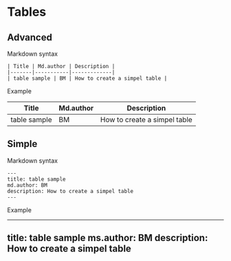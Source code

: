 # Tables


## Advanced 

Markdown syntax
```
| Title | Md.author | Description |
|-------|-----------|-------------|
| table sample | BM | How to create a simpel table |
```
Example

| Title | Md.author | Description |
|-------|-----------|-------------|
| table sample | BM | How to create a simpel table |



## Simple


Markdown syntax
```
---
title: table sample
md.author: BM
description: How to create a simpel table
---
```
Example

---
title: table sample
ms.author: BM
description: How to create a simpel table
---
